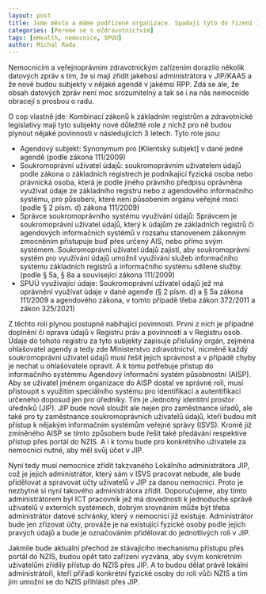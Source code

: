 ```yaml
---
layout: post
title: Jsme město a máme podřízené organizace. Spadají tyto do řízení ICT a máme pro ně dělat také informační koncepce?
categories: [Pereme se s eZdravotnictvím]
tags: [eHealth, nemocnice, SPUU]
author: Michal Rada
---
```


Nemocnicím a veřejnoprávním zdravotnickým zařízením dorazilo několik datových zpráv s tím, že si mají zřídit jakéhosi administrátora v JIP/KAAS a že nově budou subjekty v nějaké agendě v jakémsi RPP. Zdá se ale, že obsah datových zpráv není moc srozumitelný a tak se i na nás nemocnide obracejí s prosbou o radu.

O cop vlastně jde: Kombinací zákonů k základním registrům a zdravotnické legislativy mají tyto subjekty nové důležité role z nichž pro ně budou plynout nějaké povinnosti v následujících 3 letech. Tyto role jsou:

* Agendový subjekt: Synonymum pro [Klientský subjekt] v dané jedné agendě (podle zákona 111/2009)
* Soukromoprávní uživatel údajů: soukromoprávním uživatelem údajů podle zákona o základních registrech je podnikající fyzická osoba nebo právnická osoba, která je podle jiného právního předpisu oprávněna využívat údaje ze základního registru nebo z agendového informačního systému, pro působení, které není působením orgánu veřejné moci (podle § 2 písm. d) zákona 111/2009)
* Správce soukromoprávního systému využívání údajů: Správcem je soukromoprávní uživatel údajů, který k údajům ze základních registrů či agendových informačních systémů v rozsahu stanovenem zákonným zmocněním přistupuje buď přes určený AIS, nebo přímo svým systémem. Soukromoprávní uživatel údajů zajistí, aby soukromoprávní systém pro využívání údajů umožnil využívání služeb informačního systému základních registrů a informačního systému sdílené služby. (podle § 5a, § 8a a související zákona 111/2009)
* SPUÚ využívající údaje: Soukromoprávní uživatel údajů jež má oprávnění využívat údaje v dané agenďe (§ 2 písm. d) a § 5a zákona 111/2009 a agendového zákona, v tomto případě třeba zákon 372/2011 a zákon 325/2021)

Z těchto rolí plynou postupně nabíhající povinnosti. První z nich je případné doplnění či oprava údajů v Registru práv a povinností a v Registru osob. Údaje do tohoto registru za tyto subjekty zapisuje příslušný orgán, zejména ohlašovatel agendy a tedy zde Ministerstvo zdravotnictví, nicméně každý soukromoprávní uživatel údajů musí řešit jejich správnost a v případě chyby je nechat u ohlašovatele opravit. A k tomu potřebuje přístup do informačního systémmu Agendový informační systém působnostní (AISP). Aby se uživatel jménem organizace do AISP dostal ve správné roli, musí přistoupit s využitím speciálního systému pro identifikaci a autentifikaci určeného doposud jen pro úředníky. Tím je Jednotný identitní prostor úředníků (JIP). JIP bude nově sloužit ale nejen pro zaměstnance úřadů, ale také pro ty zaměstnance soukromoprávních uživatelů údajů, kteří budou mít přístup k nějakým informačním systémům veřejné správy (ISVS). Kromě již zmíněného AISP se tímto způsobem bude řešit také předávání respektive přístup přes portál do NZIS. A i k tomu bude pro konkrétního uživatele za nemocnici nutné, aby měl svůj účet v JIP.

Nyní tedy musí nemocnice zřídit takzvaného Lokálního administrátora JIP, což je jejich administrátor, který sám v ISVS pracovat nebude, ale bude přidělovat a spravovat účty uživatelů v JIP za danou nemocnici. Proto je nezbytné si nyní takového administrátora zřídit. Doporučujeme, aby tímto administrátorem byl ICT pracovník jež má dovednosti k jednoduché správě uživatelů v externích systémech, dobrým srovnáním může být třeba administrátor datové schránky, který v nemocnici již existuje. Administrátor bude jen zřizovat účty, prováže je na existující fyzické osoby podle jejich pravých údajů a bude je označováním přidělovat do jednotlivých rolí v JIP.

Jakmile bude aktuální přechod ze stávajícího mechanismu přístupu přes portál do NZIS, budou opět tato zařízení vyzvána, aby svým konkrétním uživatelům zřídily přístup do NZIS přes JIP. A to budou dělat právě lokální administrátoři, kteří přiřadí konkrétní fyzické osoby do rolí vůči NZIS a tím jim umožní se do NZIS přihlásit přes JIP.
